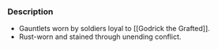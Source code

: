 ### Description
- Gauntlets worn by soldiers loyal to [[Godrick the Grafted]].
- Rust-worn and stained through unending conflict.